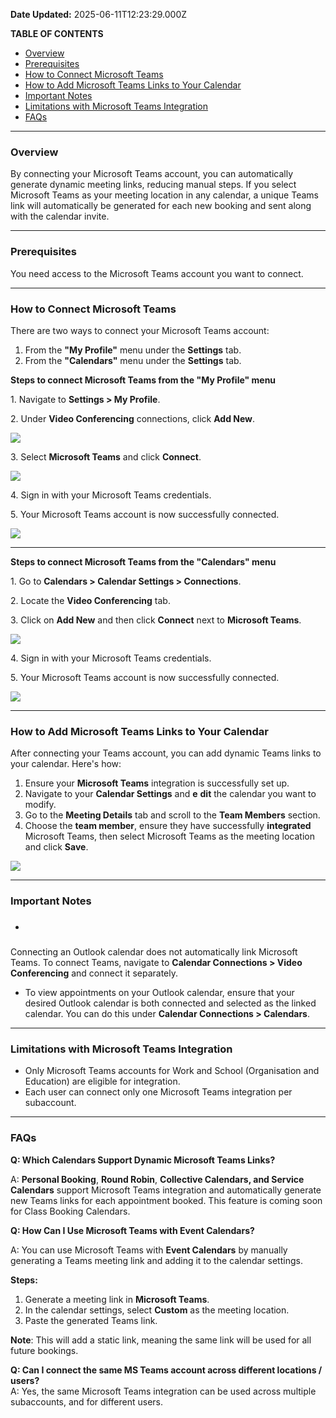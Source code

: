 **Date Updated:** 2025-06-11T12:23:29.000Z
  
  
**TABLE OF CONTENTS**

* [Overview](#Overview)
* [Prerequisites](#Prerequisites)
* [How to Connect Microsoft Teams](#How-to-Connect-Microsoft-Teams)
* [How to Add Microsoft Teams Links to Your Calendar](#How-to-Add-Microsoft-Teams-Links-to-Your-Calendar)
* [Important Notes](#Important-Notes)
* [Limitations with Microsoft Teams Integration](#Limitations-with-Microsoft-Teams-Integration)
* [FAQs](#FAQs)

---

### **Overview**

  
By connecting your Microsoft Teams account, you can automatically generate dynamic meeting links, reducing manual steps. If you select Microsoft Teams as your meeting location in any calendar, a unique Teams link will automatically be generated for each new booking and sent along with the calendar invite.

---

### **Prerequisites**

You need access to the Microsoft Teams account you want to connect.

---

### **How to Connect Microsoft Teams**

  
There are two ways to connect your Microsoft Teams account:

1. From the **"My Profile"** menu under the **Settings** tab.
2. From the **"Calendars"** menu under the **Settings** tab.

  
**Steps to connect Microsoft Teams from the "My Profile" menu**

  
1\. Navigate to **Settings > My Profile**.

2\. Under **Video Conferencing** connections, click **Add New**.

  
![](https://s3.amazonaws.com/cdn.freshdesk.com/data/helpdesk/attachments/production/155035007538/original/Yb4d6ycttGXAzPADz2J_kXNoM8LiDMqo8Q.png?1729325962)

  
3\. Select **Microsoft Teams** and click **Connect**.

  
![](https://s3.amazonaws.com/cdn.freshdesk.com/data/helpdesk/attachments/production/155035007579/original/8xEEiQjHnPdLgMvL-ouvNXvbwRKiSu0sCg.png?1729326083)

  
4\. Sign in with your Microsoft Teams credentials.

5\. Your Microsoft Teams account is now successfully connected.

  
![](https://s3.amazonaws.com/cdn.freshdesk.com/data/helpdesk/attachments/production/155035007698/original/iu_lnmqkka0rDOczyJX-fmZV7qxEjKD2ww.png?1729326370)
  
  
---

**Steps to connect Microsoft Teams from the "Calendars" menu**

  
1\. Go to **Calendars > Calendar Settings > Connections**.

2\. Locate the **Video Conferencing** tab.

3\. Click on **Add New** and then click **Connect** next to **Microsoft Teams**.

![](https://s3.amazonaws.com/cdn.freshdesk.com/data/helpdesk/attachments/production/155035007590/original/Y0LHDJ35rHCCx9c0ZR72daE1j8ngeT3KoA.png?1729326110)

  
4\. Sign in with your Microsoft Teams credentials.

5\. Your Microsoft Teams account is now successfully connected.

  
![](https://s3.amazonaws.com/cdn.freshdesk.com/data/helpdesk/attachments/production/155035007621/original/8sylHN8z9ZKfLtFFtvJuyN4yoGjmFG42eg.png?1729326159)

  
---

### **How to Add Microsoft Teams Links to Your Calendar**

  
After connecting your Teams account, you can add dynamic Teams links to your calendar. Here's how:

1. Ensure your **Microsoft Teams** integration is successfully set up.
2. Navigate to your **Calendar Settings** and **e** **dit** the calendar you want to modify.
3. Go to the **Meeting Details** tab and scroll to the **Team Members** section.
4. Choose the **team member**, ensure they have successfully **integrated** Microsoft Teams, then select Microsoft Teams as the meeting location and click **Save**.

  
![](https://s3.amazonaws.com/cdn.freshdesk.com/data/helpdesk/attachments/production/155035008182/original/biEwRLkrHPSmqtd_WGjh28FYPc0YFavVjg.png?1729327616)

  
---

### **Important Notes**

* ###  
Connecting an Outlook calendar does not automatically link Microsoft Teams. To connect Teams, navigate to **Calendar Connections > Video Conferencing** and connect it separately.
* To view appointments on your Outlook calendar, ensure that your desired Outlook calendar is both connected and selected as the linked calendar. You can do this under **Calendar Connections > Calendars**.

---

### **Limitations with Microsoft Teams Integration**

* Only Microsoft Teams accounts for Work and School (Organisation and Education) are eligible for integration.
* Each user can connect only one Microsoft Teams integration per subaccount.

---

### **FAQs**

  
**Q: Which Calendars Support Dynamic Microsoft Teams Links?**

A: **Personal Booking**, **Round Robin**, **Collective Calendars, and Service Calendars** support Microsoft Teams integration and automatically generate new Teams links for each appointment booked. This feature is coming soon for Class Booking Calendars.

  
**Q: How Can I Use Microsoft Teams with Event Calendars?**

A: You can use Microsoft Teams with **Event Calendars** by manually generating a Teams meeting link and adding it to the calendar settings.

**Steps:**

1. Generate a meeting link in **Microsoft Teams**.
2. In the calendar settings, select **Custom** as the meeting location.
3. Paste the generated Teams link.

  
**Note**: This will add a static link, meaning the same link will be used for all future bookings.

  
**Q: Can I connect the same MS Teams account across different locations / users?**  
A: Yes, the same Microsoft Teams integration can be used across multiple subaccounts, and for different users.